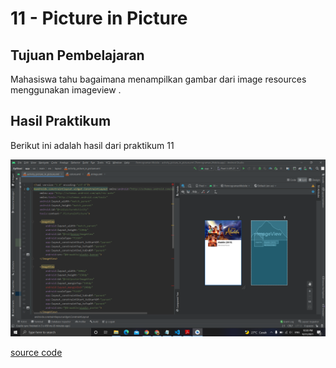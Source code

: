 # 11 - Picture in Picture

## Tujuan Pembelajaran
Mahasiswa tahu bagaimana menampilkan gambar dari image resources
menggunakan imageview .

## Hasil Praktikum

Berikut ini adalah hasil dari praktikum 11

![Screenshot Hasil Percobaan](img/PictureInPicture.PNG)

[source code](../../src/02_layout&activity/app/src/main/res/layout/activity_picture_in_picture.xml)